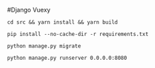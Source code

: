 #Django Vuexy
```
cd src && yarn install && yarn build
```

```
pip install --no-cache-dir -r requirements.txt
```

```
python manage.py migrate
```

```
python manage.py runserver 0.0.0.0:8080
```
